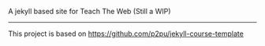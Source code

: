 A jekyll based site for Teach The Web (Still a WIP)

---

This project is based on https://github.com/p2pu/jekyll-course-template
